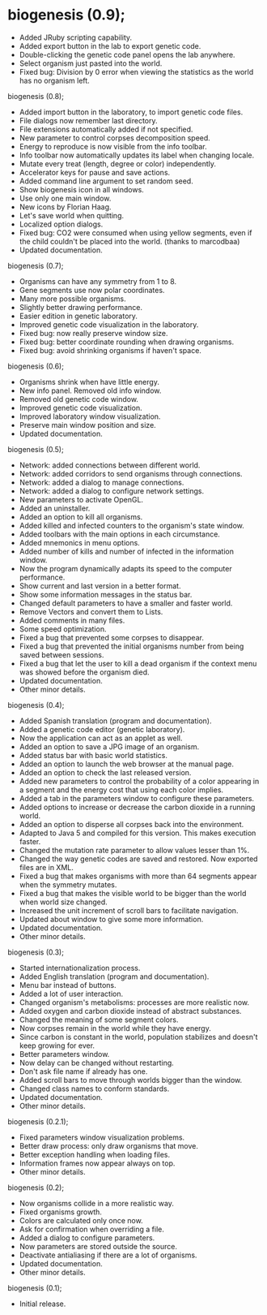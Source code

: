 # biogenesis (0.9);

  * Added JRuby scripting capability.
  * Added export button in the lab to export genetic code.
  * Double-clicking the genetic code panel opens the lab anywhere.
  * Select organism just pasted into the world.
  * Fixed bug: Division by 0 error when viewing the statistics as the world
    has no organism left.

biogenesis (0.8);

  * Added import button in the laboratory, to import genetic code files.
  * File dialogs now remember last directory.
  * File extensions automatically added if not specified.
  * New parameter to control corpses decomposition speed.
  * Energy to reproduce is now visible from the info toolbar.
  * Info toolbar now automatically updates its label when changing locale.
  * Mutate every treat (length, degree or color) independently.
  * Accelerator keys for pause and save actions.
  * Added command line argument to set random seed.
  * Show biogenesis icon in all windows.
  * Use only one main window.
  * New icons by Florian Haag.
  * Let's save world when quitting.
  * Localized option dialogs.
  * Fixed bug: CO2 were consumed when using yellow segments, even if the child
    couldn't be placed into the world. (thanks to marcodbaa)
  * Updated documentation.

biogenesis (0.7);

  * Organisms can have any symmetry from 1 to 8.
  * Gene segments use now polar coordinates.
  * Many more possible organisms.
  * Slightly better drawing performance.
  * Easier edition in genetic laboratory.
  * Improved genetic code visualization in the laboratory.
  * Fixed bug: now really preserve window size.
  * Fixed bug: better coordinate rounding when drawing organisms.
  * Fixed bug: avoid shrinking organisms if haven't space.

biogenesis (0.6);

  * Organisms shrink when have little energy.
  * New info panel. Removed old info window.
  * Removed old genetic code window.
  * Improved genetic code visualization.
  * Improved laboratory window visualization.
  * Preserve main window position and size.
  * Updated documentation.

biogenesis (0.5);

  * Network: added connections between different world.
  * Network: added corridors to send organisms through connections.
  * Network: added a dialog to manage connections.
  * Network: added a dialog to configure network settings.
  * New parameters to activate OpenGL.
  * Added an uninstaller.
  * Added an option to kill all organisms.
  * Added killed and infected counters to the organism's state window.
  * Added toolbars with the main options in each circumstance.
  * Added mnemonics in menu options.
  * Added number of kills and number of infected in the information window.
  * Now the program dynamically adapts its speed to the computer performance.
  * Show current and last version in a better format.
  * Show some information messages in the status bar.
  * Changed default parameters to have a smaller and faster world.
  * Remove Vectors and convert them to Lists.
  * Added comments in many files.
  * Some speed optimization.
  * Fixed a bug that prevented some corpses to disappear.
  * Fixed a bug that prevented the initial organisms number from being saved
  between sessions.
  * Fixed a bug that let the user to kill a dead organism if the context menu
  was showed before the organism died.
  * Updated documentation.
  * Other minor details.

biogenesis (0.4);

  * Added Spanish translation (program and documentation).
  * Added a genetic code editor (genetic laboratory).
  * Now the application can act as an applet as well.
  * Added an option to save a JPG image of an organism.
  * Added status bar with basic world statistics.
  * Added an option to launch the web browser at the manual page.
  * Added an option to check the last released version.
  * Added new parameters to control the probability of a color appearing in a
  segment and the energy cost that using each color implies.
  * Added a tab in the parameters window to configure these parameters.
  * Added options to increase or decrease the carbon dioxide in a running world.
  * Added an option to disperse all corpses back into the environment.
  * Adapted to Java 5 and compiled for this version. This makes execution faster.
  * Changed the mutation rate parameter to allow values lesser than 1%.
  * Changed the way genetic codes are saved and restored. Now exported files are
  in XML.
  * Fixed a bug that makes organisms with more than 64 segments appear when the
  symmetry mutates.
  * Fixed a bug that makes the visible world to be bigger than the world when world
  size changed.
  * Increased the unit increment of scroll bars to facilitate navigation.
  * Updated about window to give some more information.
  * Updated documentation.
  * Other minor details.

biogenesis (0.3);

  * Started internationalization process.
  * Added English translation (program and documentation).
  * Menu bar instead of buttons.
  * Added a lot of user interaction.
  * Changed organism's metabolisms: processes are more realistic now.
  * Added oxygen and carbon dioxide instead of abstract substances.
  * Changed the meaning of some segment colors.
  * Now corpses remain in the world while they have energy.
  * Since carbon is constant in the world, population stabilizes and doesn't keep growing for ever.
  * Better parameters window.
  * Now delay can be changed without restarting.
  * Don't ask file name if already has one.
  * Added scroll bars to move through worlds bigger than the window.
  * Changed class names to conform standards.
  * Updated documentation.
  * Other minor details.

biogenesis (0.2.1);

  * Fixed parameters window visualization problems.
  * Better draw process: only draw organisms that move.
  * Better exception handling when loading files.
  * Information frames now appear always on top.
  * Other minor details.

biogenesis (0.2);

  * Now organisms collide in a more realistic way.
  * Fixed organisms growth.
  * Colors are calculated only once now.
  * Ask for confirmation when overriding a file.
  * Added a dialog to configure parameters.
  * Now parameters are stored outside the source.
  * Deactivate antialiasing if there are a lot of organisms.
  * Updated documentation.
  * Other minor details.

biogenesis (0.1);

  * Initial release.
